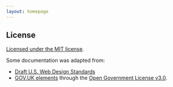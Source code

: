 ```yaml
---
layout: homepage
---
```


## License

<a href="(https://github.com/AusDTO/gov-au-ui-kit/blob/master/LICENSE" rel="external">Licensed under the MIT license</a>.

Some documentation was adapted from:
- <A href="https://standards.usa.gov/" rel="external">Draft U.S. Web Design Standards</a>
- <a href="http://govuk-elements.herokuapp.com/" rel="external">GOV.UK elements</a> through the <a href="https://www.nationalarchives.gov.uk/doc/open-government-licence/version/3/" rel="external">Open Government License v3.0</a>.
